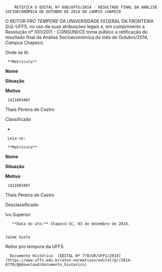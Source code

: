         RETIFICA O EDITAL Nº 688/UFFS/2014 - RESULTADO FINAL DA ANÁLISE SOCIOECONÔMICA DE OUTUBRO DE 2014 DO CAMPUS CHAPECÓ  

O REITOR *PRO TEMPORE* DA UNIVERSIDADE FEDERAL DA FRONTEIRA SUL-UFFS, no uso de suas atribuições legais e, em cumprimento a Resolução nº 001/2011 - CONSUNI/CE torna público a retificação do resultado final da Análise Socioeconômica do mês de Outubro/2014, *Campus* Chapecó.

 Onde se lê:

     **Matrícula**

   **Nome**

   **Situação**

   **Motivo**

     1421801007

   Thais Pereira de Castro

   Classificado

   -

     Leia-se:

     **Matrícula**

   **Nome**

   **Situação**

   **Motivo**

     1421801007

   Thais Pereira de Castro

   Desclassificado

   Ivs Superior

       **Data do ato:** Chapecó-SC, 03 de dezembro de 2014.   
 

    Jaime Giolo   
 Reitor pro tempore da UFFS 

      Documento Histórico  [EDITAL Nº 770/GR/UFFS/2014](https://www.uffs.edu.br/atos-normativos/edital/gr/2014-0770/@@download/documento_historico)     
      